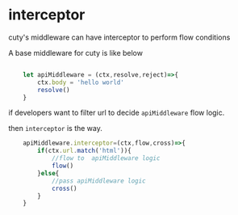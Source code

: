 # interceptor

 cuty's middleware can have interceptor to perform flow conditions

 A base middleware for cuty is like below

```js

	let apiMiddleware = (ctx,resolve,reject)=>{
		ctx.body = 'hello world'
		resolve()
	}

```

if developers want to filter url to decide `apiMiddleware` flow logic.

then `interceptor` is the way.

```js
	apiMiddleware.interceptor=(ctx,flow,cross)=>{
		if(ctx.url.match('html')){
			//flow to  apiMiddleware logic
			flow()
		}else{
			//pass apiMiddleware logic
			cross()
		}	
	}

```

